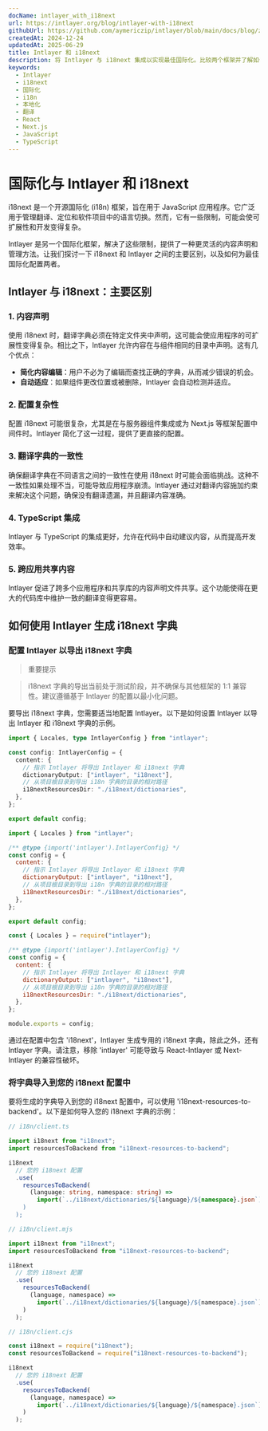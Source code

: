 ```yaml
---
docName: intlayer_with_i18next
url: https://intlayer.org/blog/intlayer-with-i18next
githubUrl: https://github.com/aymericzip/intlayer/blob/main/docs/blog/zh/intlayer_with_i18next.md
createdAt: 2024-12-24
updatedAt: 2025-06-29
title: Intlayer 和 i18next
description: 将 Intlayer 与 i18next 集成以实现最佳国际化。比较两个框架并了解如何配置它们。
keywords:
  - Intlayer
  - i18next
  - 国际化
  - i18n
  - 本地化
  - 翻译
  - React
  - Next.js
  - JavaScript
  - TypeScript
---
```


# 国际化与 Intlayer 和 i18next

i18next 是一个开源国际化 (i18n) 框架，旨在用于 JavaScript 应用程序。它广泛用于管理翻译、定位和软件项目中的语言切换。然而，它有一些限制，可能会使可扩展性和开发变得复杂。

Intlayer 是另一个国际化框架，解决了这些限制，提供了一种更灵活的内容声明和管理方法。让我们探讨一下 i18next 和 Intlayer 之间的主要区别，以及如何为最佳国际化配置两者。

## Intlayer 与 i18next：主要区别

### 1. 内容声明

使用 i18next 时，翻译字典必须在特定文件夹中声明，这可能会使应用程序的可扩展性变得复杂。相比之下，Intlayer 允许内容在与组件相同的目录中声明。这有几个优点：

- **简化内容编辑**：用户不必为了编辑而查找正确的字典，从而减少错误的机会。
- **自动适应**：如果组件更改位置或被删除，Intlayer 会自动检测并适应。

### 2. 配置复杂性

配置 i18next 可能很复杂，尤其是在与服务器组件集成或为 Next.js 等框架配置中间件时。Intlayer 简化了这一过程，提供了更直接的配置。

### 3. 翻译字典的一致性

确保翻译字典在不同语言之间的一致性在使用 i18next 时可能会面临挑战。这种不一致性如果处理不当，可能导致应用程序崩溃。Intlayer 通过对翻译内容施加约束来解决这个问题，确保没有翻译遗漏，并且翻译内容准确。

### 4. TypeScript 集成

Intlayer 与 TypeScript 的集成更好，允许在代码中自动建议内容，从而提高开发效率。

### 5. 跨应用共享内容

Intlayer 促进了跨多个应用程序和共享库的内容声明文件共享。这个功能使得在更大的代码库中维护一致的翻译变得更容易。

## 如何使用 Intlayer 生成 i18next 字典

### 配置 Intlayer 以导出 i18next 字典

> 重要提示

> i18next 字典的导出当前处于测试阶段，并不确保与其他框架的 1:1 兼容性。建议遵循基于 Intlayer 的配置以最小化问题。

要导出 i18next 字典，您需要适当地配置 Intlayer。以下是如何设置 Intlayer 以导出 Intlayer 和 i18next 字典的示例。

```typescript fileName="intlayer.config.ts" codeFormat="typescript"
import { Locales, type IntlayerConfig } from "intlayer";

const config: IntlayerConfig = {
  content: {
    // 指示 Intlayer 将导出 Intlayer 和 i18next 字典
    dictionaryOutput: ["intlayer", "i18next"],
    // 从项目根目录到导出 i18n 字典的目录的相对路径
    i18nextResourcesDir: "./i18next/dictionaries",
  },
};

export default config;
```

```javascript fileName="intlayer.config.mjs" codeFormat="esm"
import { Locales } from "intlayer";

/** @type {import('intlayer').IntlayerConfig} */
const config = {
  content: {
    // 指示 Intlayer 将导出 Intlayer 和 i18next 字典
    dictionaryOutput: ["intlayer", "i18next"],
    // 从项目根目录到导出 i18n 字典的目录的相对路径
    i18nextResourcesDir: "./i18next/dictionaries",
  },
};

export default config;
```

```javascript fileName="intlayer.config.cjs" codeFormat="commonjs"
const { Locales } = require("intlayer");

/** @type {import('intlayer').IntlayerConfig} */
const config = {
  content: {
    // 指示 Intlayer 将导出 Intlayer 和 i18next 字典
    dictionaryOutput: ["intlayer", "i18next"],
    // 从项目根目录到导出 i18n 字典的目录的相对路径
    i18nextResourcesDir: "./i18next/dictionaries",
  },
};

module.exports = config;
```

通过在配置中包含 'i18next'，Intlayer 生成专用的 i18next 字典，除此之外，还有 Intlayer 字典。请注意，移除 'intlayer' 可能导致与 React-Intlayer 或 Next-Intlayer 的兼容性破坏。

### 将字典导入到您的 i18next 配置中

要将生成的字典导入到您的 i18next 配置中，可以使用 'i18next-resources-to-backend'。以下是如何导入您的 i18next 字典的示例：

```typescript fileName="i18n/client.ts" codeFormat="typescript"
// i18n/client.ts

import i18next from "i18next";
import resourcesToBackend from "i18next-resources-to-backend";

i18next
  // 您的 i18next 配置
  .use(
    resourcesToBackend(
      (language: string, namespace: string) =>
        import(`../i18next/dictionaries/${language}/${namespace}.json`)
    )
  );
```

```javascript fileName="i18n/client.mjs" codeFormat="esm"
// i18n/client.mjs

import i18next from "i18next";
import resourcesToBackend from "i18next-resources-to-backend";

i18next
  // 您的 i18next 配置
  .use(
    resourcesToBackend(
      (language, namespace) =>
        import(`../i18next/dictionaries/${language}/${namespace}.json`)
    )
  );
```

```javascript fileName="i18n/client.cjs" codeFormat="commonjs"
// i18n/client.cjs

const i18next = require("i18next");
const resourcesToBackend = require("i18next-resources-to-backend");

i18next
  // 您的 i18next 配置
  .use(
    resourcesToBackend(
      (language, namespace) =>
        import(`../i18next/dictionaries/${language}/${namespace}.json`)
    )
  );
```
